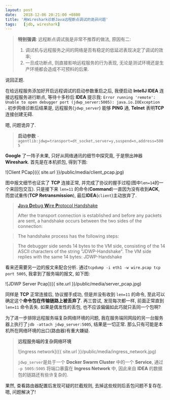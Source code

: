 ```yaml
---
layout:	post
date: 	2018-12-06 20:21:00 +0800
title: '用Wireshark诊断Java远程断点调试的诡异问题'
tags:	[jdb, wireshark]
---
```


> **特别强调**: 远程断点调试我是非常不推荐的做法, 原因有二:
> 
> 1. 调试机与远程服务之间的网络是否有稳定的低延迟表现决定了调试的效率;
> 1. 一旦成功断点, 则直接影响远程服务的行为表现, 无论是测试环境还是生产环境都会造成不可预料的后果.

说回正题.

在给远程服务添加好开启远程调试的启动参数重启之后, 我便启动 **IntellJ IDEA** 连接远程服务进行断点, 等待十多秒后 **IDEA** 提示我: `Error running 'remote': Unable to open debugger port (jdwp_server:5005): java.io.IOException 
`. 初步网络诊断后结果是, 远程服务(`jdwp_server`) 能够 **PING** 通, **Telnet** 表明**TCP** 连接创建无碍.

嗯, 问题诡异了.

<!--more-->

> **启动参数**
> `-agentlib:jdwp=transport=dt_socket,server=y,suspend=n,address=5005`

**Google** 了一阵子未果, 只好从网络通讯的细节中探究竟, 于是祭出神器 **Wireshark**. 首先是在本机抓包, 得到下图:

![Client PCap]({{ site.url }}/public/media/client_pcap.jpg)

图中报文细节也证实了 **TCP** 连接正常, 并完成了协议的握手过程(图中`len=14`的一个来回包交互). 只是接下来 `len=11` 的命令(**Command**)一直因为没有收到**ACK**, 而尝试重传(**TCP Retransmission**), 最后**IDEA**(`client`)主动放弃了.

> [**J**ava **D**ebug **W**ire **P**rotocol Handshake](https://docs.oracle.com/javase/1.5.0/docs/guide/jpda/jdwp-spec.html) 
> 
> After the transport connection is established and before any packets are sent, a handshake occurs between the two sides of the connection:

> The handshake process has the following steps:

> The debugger side sends 14 bytes to the VM side, consisting of the 14 ASCII characters of the string "JDWP-Handshake".
The VM side replies with the same 14 bytes: JDWP-Handshake

看来还需要另一边的报文来配合分析. 通过`tcpdump -i eth1 -w wire.pcap tcp port 5005`, 我拿到了服务端的报文, 如下图:

![JDWP Server Pcap]({{ site.url }}/public/media/server_pcap.jpg)

同样是 **TCP** 正常连接后, 协议握手成功, 但是并没有收到 `len=11` 的命令, 至此可以确定这个**命令包在传输链路上被丢弃了**. 再三尝试, 发现每次都一样, 前面正常直到 `len=11` 命令丢失. 如果是偶发性的丢包, 也不应该偏偏如此巧就只丢同一个包啊? 

为了进一步排除远程服务端复杂网络环境的问题, 我在服务端同网段的另一台服务器上执行了`jdb -attach jdwp_server:5005`, 结果是一切正常. 那么只有可能是本机所在网络环境的出口(路由器)有重大嫌疑.

> **远程服务端的复杂网络环境**
> 
>  ![ingress network]({{ site.url }}/public/media/ingress_network.jpg)  
> 
> `jdwp_server`是处于一个 **Docker Swarm Cluster** 中的一个 **Service**, 通过 `-p 5005:5005` 将端口暴露在 **Ingress Network** 中, 因此来自 **IDEA** 的数据包的链路还有些许复杂的.

果然, 查看路由器配置后发现可疑的拦截规则, 去掉这些规则后丢包问题不复存在. 嗯, 问题解决了!